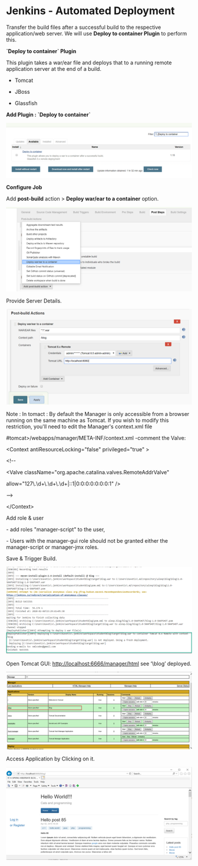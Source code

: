 Jenkins - Automated Deployment
==============================

Transfer the build files after a successful build to the respective
application/web server. We will use **Deploy to container Plugin** to perform
this.

**\`Deploy to container\` Plugin**

This plugin takes a war/ear file and deploys that to a running remote
application server at the end of a build.

-   Tomcat

-   JBoss

-   Glassfish

**Add Plugin : \`Deploy to container\`**

![](media/f6dab027d46cfb202a23a7e9fa0c2b24.png)

**Configure Job**

Add **post-build** action \> **Deploy war/ear to a container** option.

![](media/aa2d8a43d9c19a1b0bc42b28ced28410.png)

Provide Server Details.

![](media/bfe2931a8e11735acc487addf772d324.png)

Note : In tomact : By default the Manager is only accessible from a browser
running on the same machine as Tomcat. If you wish to modify this restriction,
you'll need to edit the Manager's context.xml file

\#tomcat\>/webapps/manager/META-INF/context.xml -comment the Valve:

\<Context antiResourceLocking="false" privileged="true" \>

\<!--

\<Valve className="org.apache.catalina.valves.RemoteAddrValve"

allow="127\\.\\d+\\.\\d+\\.\\d+\|::1\|0:0:0:0:0:0:0:1" /\>

\--\>

\</Context\>

Add role & user

\- add roles "manager-script" to the user,

\- Users with the manager-gui role should not be granted either the
manager-script or manager-jmx roles.

Save & Trigger Build.

![](media/c3dc5154dfdcffae968606bfed8d23e3.png)

Open Tomcat GUI: <http://localhost:6666/manager/html> see ‘\\blog’ deployed.

![](media/f2bf1a4ccfaecbb9854ebe3ccc336e4c.png)

Access Application by Clicking on it.

![](media/522cc9192745d53555bdfa55c328545d.png)
